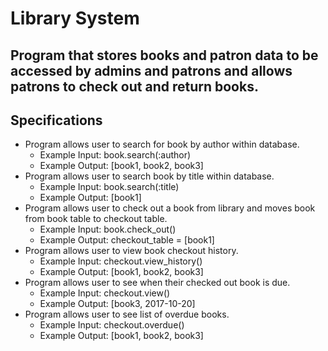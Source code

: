 # Library System

## Program that stores books and patron data to be accessed by admins and patrons and allows patrons to check out and return books.

## Specifications

<!-- * Program creates instance of book with Book class when given title and author.
  * Example Input: "Emma", "Jane Austen"
  * Example Output: "Emma", "Jane Austen"
* Program saves each book and details to database.
  * Example Input: book.save()
  * Example Output: [book]
* Program returns list of books.
  * Example Input: Book.all()
  * Example Output: [book1, book2]
* Program creates instance of Patron with Patron class when given name and dob.
  * Example Input: "Suzie", "2004-04-20"
  * Example Output: "Suzie", "2004-04-20"
* Program saves each patron and details to database.
  * Example Input: patron.save()
  * Example Output: [patron]
* Program returns list of patrons.
  * Example Input: Patron.all()
  * Example Output: [patron1, patron2] -->
* Program allows user to search for book by author within database.
  * Example Input: book.search(:author)
  * Example Output: [book1, book2, book3]
* Program allows user to search book by title within database.
  * Example Input: book.search(:title)
  * Example Output: [book1]
* Program allows user to check out a book from library and moves book from book table to checkout table.
  * Example Input: book.check_out()
  * Example Output: checkout_table = [book1]
* Program allows user to view book checkout history.
  * Example Input: checkout.view_history()
  * Example Output: [book1, book2, book3]
* Program allows user to see when their checked out book is due.
  * Example Input: checkout.view()
  * Example Output: [book3, 2017-10-20]
* Program allows user to see list of overdue books.
  * Example Input: checkout.overdue()
  * Example Output: [book1, book2, book3]
